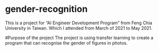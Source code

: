 # gender-recognition

This is a project for “AI Engineer Development Program” from Feng Chia University in Taiwan.
Which I attended from March of 2021 to May 2021.

#Purpose of the project
The project is using transfer learning to create a program that can recognise the gender of figures in photos.


